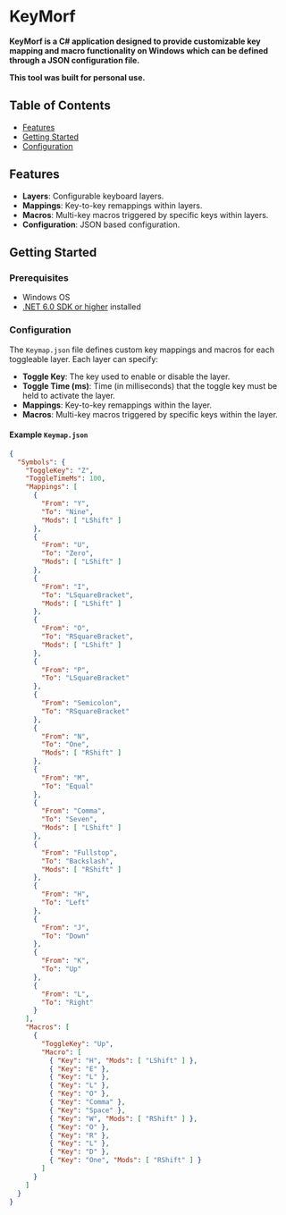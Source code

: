 # KeyMorf
**KeyMorf is a C# application designed to provide customizable key mapping and macro functionality on Windows which can be defined through a JSON configuration file.**

**This tool was built for personal use.**

## Table of Contents
- [Features](#features)
- [Getting Started](#getting-started)
- [Configuration](#configuration)

## Features
- **Layers**: Configurable keyboard layers.
- **Mappings**: Key-to-key remappings within layers.
- **Macros**: Multi-key macros triggered by specific keys within layers.
- **Configuration**: JSON based configuration.

## Getting Started

### Prerequisites
- Windows OS
- [.NET 6.0 SDK or higher](https://dotnet.microsoft.com/download) installed

### Configuration
The `Keymap.json` file defines custom key mappings and macros for each toggleable layer. Each layer can specify:
- **Toggle Key**: The key used to enable or disable the layer.
- **Toggle Time (ms)**: Time (in milliseconds) that the toggle key must be held to activate the layer.
- **Mappings**: Key-to-key remappings within the layer.
- **Macros**: Multi-key macros triggered by specific keys within the layer.

#### Example `Keymap.json`
```json
{
  "Symbols": {
    "ToggleKey": "Z",
    "ToggleTimeMs": 100,
    "Mappings": [
      {
        "From": "Y",
        "To": "Nine",
        "Mods": [ "LShift" ]
      },
      {
        "From": "U",
        "To": "Zero",
        "Mods": [ "LShift" ]
      },
      {
        "From": "I",
        "To": "LSquareBracket",
        "Mods": [ "LShift" ]
      },
      {
        "From": "O",
        "To": "RSquareBracket",
        "Mods": [ "LShift" ]
      },
      {
        "From": "P",
        "To": "LSquareBracket"
      },
      {
        "From": "Semicolon",
        "To": "RSquareBracket"
      },
      {
        "From": "N",
        "To": "One",
        "Mods": [ "RShift" ]
      },
      {
        "From": "M",
        "To": "Equal"
      },
      {
        "From": "Comma",
        "To": "Seven",
        "Mods": [ "LShift" ]
      },
      {
        "From": "Fullstop",
        "To": "Backslash",
        "Mods": [ "RShift" ]
      },
      {
        "From": "H",
        "To": "Left"
      },
      {
        "From": "J",
        "To": "Down"
      },
      {
        "From": "K",
        "To": "Up"
      },
      {
        "From": "L",
        "To": "Right"
      }
    ],
    "Macros": [
      {
        "ToggleKey": "Up",
        "Macro": [
          { "Key": "H", "Mods": [ "LShift" ] },
          { "Key": "E" },
          { "Key": "L" },
          { "Key": "L" },
          { "Key": "O" },
          { "Key": "Comma" },
          { "Key": "Space" },
          { "Key": "W", "Mods": [ "RShift" ] },
          { "Key": "O" },
          { "Key": "R" },
          { "Key": "L" },
          { "Key": "D" },
          { "Key": "One", "Mods": [ "RShift" ] }
        ]
      }
    ]
  }
}
```
